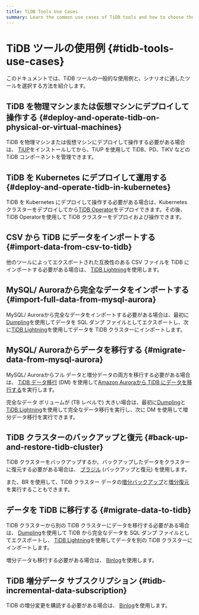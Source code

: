 ```yaml
---
title: TiDB Tools Use Cases
summary: Learn the common use cases of TiDB tools and how to choose the tools.
---
```


# TiDB ツールの使用例 {#tidb-tools-use-cases}

このドキュメントでは、TiDB ツールの一般的な使用例と、シナリオに適したツールを選択する方法を紹介します。

## TiDB を物理マシンまたは仮想マシンにデプロイして操作する {#deploy-and-operate-tidb-on-physical-or-virtual-machines}

TiDB を物理マシンまたは仮想マシンにデプロイして操作する必要がある場合は、 [TiUP](/tiup/tiup-overview.md)をインストールしてから、TiUP を使用して TiDB、PD、TiKV などの TiDB コンポーネントを管理できます。

## TiDB を Kubernetes にデプロイして運用する {#deploy-and-operate-tidb-in-kubernetes}

TiDB を Kubernetes にデプロイして操作する必要がある場合は、Kubernetes クラスターをデプロイしてから[TiDB Operator](https://docs.pingcap.com/tidb-in-kubernetes/stable)をデプロイできます。その後、 TiDB Operatorを使用して TiDB クラスターをデプロイおよび操作できます。

## CSV から TiDB にデータをインポートする {#import-data-from-csv-to-tidb}

他のツールによってエクスポートされた互換性のある CSV ファイルを TiDB にインポートする必要がある場合は、 [TiDB Lightning](/tidb-lightning/migrate-from-csv-using-tidb-lightning.md)を使用します。

## MySQL/ Auroraから完全なデータをインポートする {#import-full-data-from-mysql-aurora}

MySQL/ Auroraから完全なデータをインポートする必要がある場合は、最初に[Dumpling](/dumpling-overview.md)を使用してデータを SQL ダンプ ファイルとしてエクスポートし、次に[TiDB Lightning](/tidb-lightning/tidb-lightning-overview.md)を使用してデータを TiDB クラスターにインポートします。

## MySQL/ Auroraからデータを移行する {#migrate-data-from-mysql-aurora}

MySQL/ Auroraからフル データと増分データの両方を移行する必要がある場合は、 [TiDB データ移行](/dm/dm-overview.md) (DM) を使用して[Amazon Auroraから TiDB にデータを移行する](/migrate-aurora-to-tidb.md)を実行します。

完全なデータ ボリュームが (TB レベルで) 大きい場合は、最初に[Dumpling](/dumpling-overview.md)と[TiDB Lightning](/tidb-lightning/tidb-lightning-overview.md)を使用して完全なデータ移行を実行し、次に DM を使用して増分データ移行を実行できます。

## TiDB クラスターのバックアップと復元 {#back-up-and-restore-tidb-cluster}

TiDB クラスターをバックアップするか、バックアップしたデータをクラスターに復元する必要がある場合は、 [ブラジル](/br/backup-and-restore-overview.md) (バックアップと復元) を使用します。

また、BR を使用して、TiDB クラスター データの[増分バックアップ](/br/br-usage-backup.md#back-up-incremental-data)と[増分復元](/br/br-usage-restore.md#restore-incremental-data)を実行することもできます。

## データを TiDB に移行する {#migrate-data-to-tidb}

TiDB クラスターから別の TiDB クラスターにデータを移行する必要がある場合は、 [Dumpling](/dumpling-overview.md)を使用して TiDB から完全なデータを SQL ダンプ ファイルとしてエクスポートし、 [TiDB Lightning](/tidb-lightning/tidb-lightning-overview.md)を使用してデータを別の TiDB クラスターにインポートします。

増分データも移行する必要がある場合は、 [Binlog](/tidb-binlog/tidb-binlog-overview.md)を使用します。

## TiDB 増分データ サブスクリプション {#tidb-incremental-data-subscription}

TiDB の増分変更を購読する必要がある場合は、 [Binlog](/tidb-binlog/binlog-consumer-client.md)を使用します。
